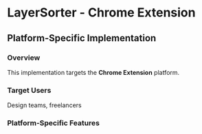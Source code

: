 # LayerSorter - Chrome Extension

## Platform-Specific Implementation

### Overview
This implementation targets the **Chrome Extension** platform.

### Target Users
Design teams, freelancers

### Platform-Specific Features
